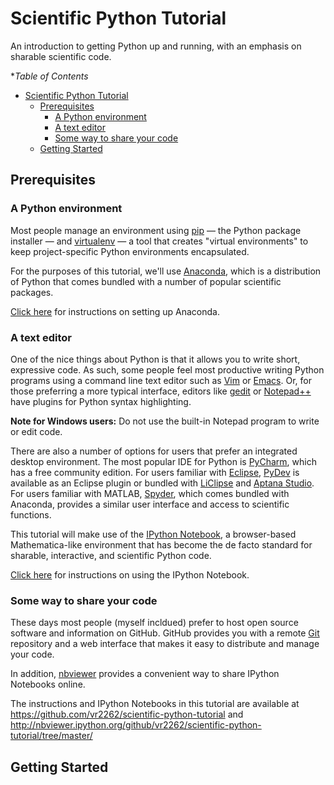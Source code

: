 Scientific Python Tutorial
==========================

An introduction to getting Python up and running, with an emphasis on sharable scientific code.

**Table of Contents*

- [Scientific Python Tutorial](#)
	- [Prerequisites](#)
		- [A Python environment](#)
		- [A text editor](#)
		- [Some way to share your code](#)
	- [Getting Started](#)

## Prerequisites

### A Python environment

Most people manage an environment using [pip](http://en.wikipedia.org/wiki/Pip_%28package_manager%29) &mdash; the Python package installer &mdash; and [virtualenv](http://docs.python-guide.org/en/latest/dev/virtualenvs/) &mdash; a tool that creates "virtual environments" to keep project-specific Python environments encapsulated.
  
For the purposes of this tutorial, we'll use [Anaconda](https://store.continuum.io/cshop/anaconda/), which is a distribution of Python that comes bundled with a number of popular scientific packages.
  
[Click here](docs/anaconda-install.md) for instructions on setting up Anaconda.

### A text editor

One of the nice things about Python is that it allows you to write short, expressive code. As such, some people feel most productive writing Python programs using a command line text editor such as [Vim](http://en.wikipedia.org/wiki/Vim_%28text_editor%29) or [Emacs](http://en.wikipedia.org/wiki/Emacs). Or, for those preferring a more typical interface, editors like [gedit](http://en.wikipedia.org/wiki/Gedit) or [Notepad++](http://en.wikipedia.org/wiki/Notepad%2B%2B) have plugins for Python syntax highlighting.
 
**Note for Windows users:** Do not use the built-in Notepad program to write or edit code.
 
There are also a number of options for users that prefer an integrated desktop environment. The most popular IDE for Python is [PyCharm](https://www.jetbrains.com/pycharm/), which has a free community edition. For users familiar with [Eclipse](http://www.eclipse.org/), [PyDev](http://pydev.org/) is available as an Eclipse plugin or bundled with [LiClipse](http://www.liclipse.com/) and [Aptana Studio](http://www.aptana.com/). For users familiar with MATLAB, [Spyder](http://en.wikipedia.org/wiki/Spyder_%28software%29), which comes bundled with Anaconda, provides a similar user interface and access to scientific functions.
 
This tutorial will make use of the [IPython Notebook](http://ipython.org/notebook.html), a browser-based Mathematica-like environment that has become the de facto standard for sharable, interactive, and scientific Python code.
 
[Click here](docs/ipython-notebook.md) for instructions on using the IPython Notebook.
 
### Some way to share your code

These days most people (myself incldued) prefer to host open source software and information on GitHub. GitHub provides you with a remote [Git](http://en.wikipedia.org/wiki/Git_%28software%29) repository and a web interface that makes it easy to distribute and manage your code.
  
In addition, [nbviewer](http://nbviewer.ipython.org) provides a convenient way to share IPython Notebooks online.
  
The instructions and IPython Notebooks in this tutorial are available at https://github.com/vr2262/scientific-python-tutorial and http://nbviewer.ipython.org/github/vr2262/scientific-python-tutorial/tree/master/

## Getting Started


